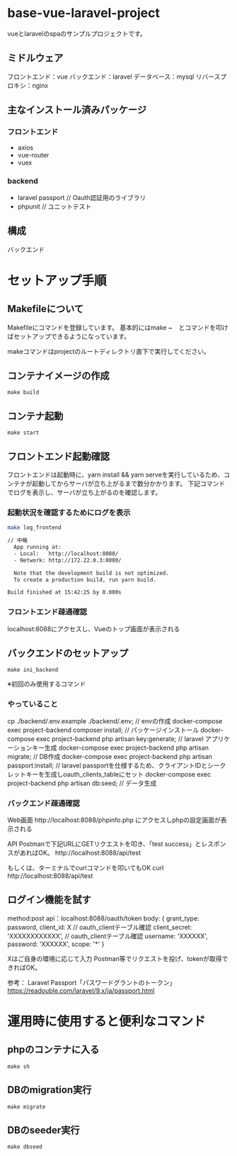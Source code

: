 # base-vue-laravel-project
vueとlaravelのspaのサンプルプロジェクトです。

## ミドルウェア
フロントエンド：vue
バックエンド：laravel
データベース：mysql
リバースプロキシ：nginx

## 主なインストール済みパッケージ
### フロントエンド
- axios
- vue-router
- vuex

### backend
- laravel passport // Oauth認証用のライブラリ
- phpunit // ユニットテスト


## 構成
バックエンド

# セットアップ手順
## Makefileについて
Makefileにコマンドを登録しています。
基本的にはmake ~　とコマンドを叩けばセットアップできるようになっています。

makeコマンドはprojectのルートディレクトリ直下で実行してください。

## コンテナイメージの作成
```
make build
```

## コンテナ起動
```
make start
```

## フロントエンド起動確認
フロントエンドは起動時に、yarn install && yarn serveを実行しているため、コンテナが起動してからサーバが立ち上がるまで数分かかります。
下記コマンドでログを表示し、サーバが立ち上がるのを確認します。

### 起動状況を確認するためにログを表示
```bash
make log_frontend

// 中略
  App running at:
  - Local:   http://localhost:8080/ 
  - Network: http://172.22.0.3:8080/

  Note that the development build is not optimized.
  To create a production build, run yarn build.

Build finished at 15:42:25 by 0.000s

```
### フロントエンド疎通確認
localhost:8088にアクセスし、Vueのトップ画面が表示される

## バックエンドのセットアップ
```
make ini_backend
```

※初回のみ使用するコマンド

### やっていること
cp ./backend/.env.example ./backend/.env; // envの作成
docker-compose exec project-backend  composer install; // パッケージインストール
docker-compose exec project-backend  php artisan key:generate; // laravel アプリケーションキー生成
docker-compose exec project-backend  php artisan migrate; // DB作成
docker-compose exec project-backend  php artisan passport:install; // laravel passportを仕様するため、クライアントIDとシークレットキーを生成しoauth_clients_tableにセット
docker-compose exec project-backend  php artisan db:seed; // データ生成

### バックエンド疎通確認
Web画面
http://localhost:8088/phpinfo.php にアクセスしphpの設定画面が表示される

API
Postmanで下記URLにGETリクエストを叩き、「test success」とレスポンスがあればOK。
http://localhost:8088/api/test 

もしくは、ターミナルでcurlコマンドを叩いてもOK
curl http://localhost:8088/api/test 

## ログイン機能を試す
method:post
api：localhost:8088/oauth/token
body: {
  grant_type: password,
  client_id: X // oauth_clientテーブル確認
  client_secret: 'XXXXXXXXXXXX', // oauth_clientテーブル確認
  username: 'XXXXXX',
  password: 'XXXXXX',
  scope: '*'
}


Xはご自身の環境に応じて入力
Postman等でリクエストを投げ、tokenが取得できればOK。

参考：
Laravel Passport「パスワードグラントのトークン」
https://readouble.com/laravel/9.x/ja/passport.html


# 運用時に使用すると便利なコマンド
## phpのコンテナに入る
```
make sh
```

## DBのmigration実行
```
make migrate
```

## DBのseeder実行
```
make dbseed
```
